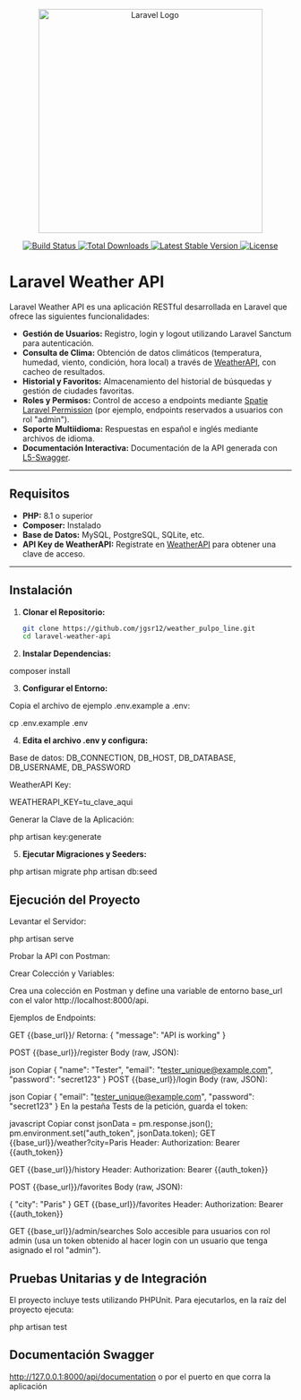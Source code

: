 <p align="center">
  <a href="https://laravel.com" target="_blank">
    <img src="https://raw.githubusercontent.com/laravel/art/master/logo-lockup/5%20SVG/2%20CMYK/1%20Full%20Color/laravel-logolockup-cmyk-red.svg" width="400" alt="Laravel Logo">
  </a>
</p>

<p align="center">
  <a href="https://github.com/laravel/framework/actions">
    <img src="https://github.com/laravel/framework/workflows/tests/badge.svg" alt="Build Status">
  </a>
  <a href="https://packagist.org/packages/laravel/framework">
    <img src="https://img.shields.io/packagist/dt/laravel/framework" alt="Total Downloads">
  </a>
  <a href="https://packagist.org/packages/laravel/framework">
    <img src="https://img.shields.io/packagist/v/laravel/framework" alt="Latest Stable Version">
  </a>
  <a href="https://packagist.org/packages/laravel/framework">
    <img src="https://img.shields.io/packagist/l/laravel/framework" alt="License">
  </a>
</p>

# Laravel Weather API

Laravel Weather API es una aplicación RESTful desarrollada en Laravel que ofrece las siguientes funcionalidades:

- **Gestión de Usuarios:** Registro, login y logout utilizando Laravel Sanctum para autenticación.
- **Consulta de Clima:** Obtención de datos climáticos (temperatura, humedad, viento, condición, hora local) a través de [WeatherAPI](https://www.weatherapi.com/), con cacheo de resultados.
- **Historial y Favoritos:** Almacenamiento del historial de búsquedas y gestión de ciudades favoritas.
- **Roles y Permisos:** Control de acceso a endpoints mediante [Spatie Laravel Permission](https://spatie.be/docs/laravel-permission) (por ejemplo, endpoints reservados a usuarios con rol "admin").
- **Soporte Multiidioma:** Respuestas en español e inglés mediante archivos de idioma.
- **Documentación Interactiva:** Documentación de la API generada con [L5-Swagger](https://github.com/DarkaOnLine/L5-Swagger).

---

## Requisitos

- **PHP:** 8.1 o superior  
- **Composer:** Instalado  
- **Base de Datos:** MySQL, PostgreSQL, SQLite, etc.  
- **API Key de WeatherAPI:** Regístrate en [WeatherAPI](https://www.weatherapi.com/) para obtener una clave de acceso.

---

## Instalación

1. **Clonar el Repositorio:**

   ```bash
   git clone https://github.com/jgsr12/weather_pulpo_line.git
   cd laravel-weather-api

2. **Instalar Dependencias:**

composer install

3. **Configurar el Entorno:**

Copia el archivo de ejemplo .env.example a .env:

cp .env.example .env

4. **Edita el archivo .env y configura:**

Base de datos: DB_CONNECTION, DB_HOST, DB_DATABASE, DB_USERNAME, DB_PASSWORD

WeatherAPI Key:

WEATHERAPI_KEY=tu_clave_aqui

Generar la Clave de la Aplicación:

php artisan key:generate

5. **Ejecutar Migraciones y Seeders:**

php artisan migrate
php artisan db:seed

## Ejecución del Proyecto

Levantar el Servidor:

php artisan serve

Probar la API con Postman:

Crear Colección y Variables:

Crea una colección en Postman y define una variable de entorno base_url con el valor http://localhost:8000/api.

Ejemplos de Endpoints:

GET {{base_url}}/
Retorna: { "message": "API is working" }

POST {{base_url}}/register
Body (raw, JSON):

json
Copiar
{
  "name": "Tester",
  "email": "tester_unique@example.com",
  "password": "secret123"
}
POST {{base_url}}/login
Body (raw, JSON):

json
Copiar
{
  "email": "tester_unique@example.com",
  "password": "secret123"
}
En la pestaña Tests de la petición, guarda el token:

javascript
Copiar
const jsonData = pm.response.json();
pm.environment.set("auth_token", jsonData.token);
GET {{base_url}}/weather?city=Paris
Header: Authorization: Bearer {{auth_token}}

GET {{base_url}}/history
Header: Authorization: Bearer {{auth_token}}

POST {{base_url}}/favorites
Body (raw, JSON):

{ "city": "Paris" }
GET {{base_url}}/favorites
Header: Authorization: Bearer {{auth_token}}

GET {{base_url}}/admin/searches
Solo accesible para usuarios con rol admin (usa un token obtenido al hacer login con un usuario que tenga asignado el rol "admin").

## Pruebas Unitarias y de Integración

El proyecto incluye tests utilizando PHPUnit. Para ejecutarlos, en la raíz del proyecto ejecuta:

php artisan test

## Documentación Swagger

http://127.0.0.1:8000/api/documentation o por el puerto en que corra la aplicación
